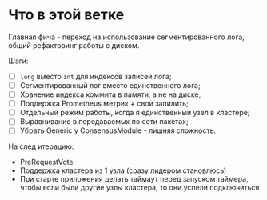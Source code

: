 # Что в этой ветке

Главная фича - переход на использование сегментированного лога, общий рефакторинг работы с диском.

Шаги:

- [ ] `long` вместо `int` для индексов записей лога;
- [ ] Сегментированный лог вместо единственного лога;
- [ ] Хранение индекса коммита в памяти, а не на диске;
- [ ] Поддержка Prometheus метрик + свои запилить;
- [ ] Отдельный режим работы, когда я единственный узел в кластере;
- [ ] Выравнивание в передаваемых по сети пакетах;
- [ ] Убрать Generic у ConsensusModule - лишняя сложность.

На след итерацию:

- PreRequestVote
- Поддержка кластера из 1 узла (сразу лидером становлюсь)
- При старте приложения делать таймаут перед запуском таймера, чтобы если были другие узлы кластера, то они успели
  подключиться

